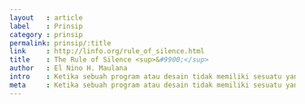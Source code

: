 ```yaml
---
layout   : article
label    : Prinsip
category : prinsip
permalink: prinsip/:title
link     : http://linfo.org/rule_of_silence.html
title    : The Rule of Silence <sup>&#9900;</sup>
author   : El Nino H. Maulana
intro    : Ketika sebuah program atau desain tidak memiliki sesuatu yang mengagumkan, menarik, atau bermanfaat untuk diucapkan, ia diwajibkan untuk diam. Hal ini membantu pengguna untuk berkonsentrasi dan melakukan pekerjaan dengan lebih mudah.
meta     : Ketika sebuah program atau desain tidak memiliki sesuatu yang mengagumkan, menarik, atau bermanfaat untuk diucapkan, ia diwajibkan untuk diam. Hal ini membantu pengguna untuk berkonsentrasi dan melakukan pekerjaan dengan lebih mudah.
---
```

